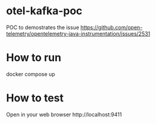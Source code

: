 # otel-kafka-poc
POC to demostrates the issue https://github.com/open-telemetry/opentelemetry-java-instrumentation/issues/2531

# How to run
docker compose up

# How to test
Open in your web browser http://localhost:9411
